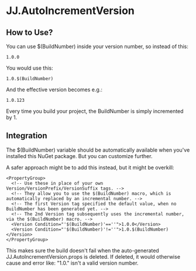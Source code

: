 JJ.AutoIncrementVersion
=======================


How to Use?
-----------

You can use $(BuildNumber) inside your version number, so instead of this:

```
1.0.0
```

You would use this:

```
1.0.$(BuildNumber)
```

And the effective version becomes e.g.:

```
1.0.123
```

Every time you build your project, the BuildNumber is simply incremented by 1.


Integration
-----------

The $(BuildNumber) variable should be automatically available when you've installed this NuGet package. But you can customize further.

A safer approach might be to add this instead, but it might be overkill:

```
<PropertyGroup>
  <!-- Use these in place of your own Version/VersionPrefix/VersionSuffix tags. -->
  <!-- They allow you to use the $(BuildNumber) macro, which is automatically replaced by an incremental number. -->
  <!-- The first Version tag specified the default value, when no BuildNumber has been generated yet. -->
  <!-- The 2nd Version tag subsequently uses the incremental number, via the $(BuildNumber) macro. -->
  <Version Condition="'$(BuildNumber)'==''">1.0.0</Version>
  <Version Condition="'$(BuildNumber)'!=''">1.0.$(BuildNumber)</Version>
</PropertyGroup>
```

This makes sure the build doesn't fail when the auto-generated 
JJ.AutoIncrementVersion.props is deleted. If deleted, it would otherwise cause and error like: "1.0." isn't a valid version number.
